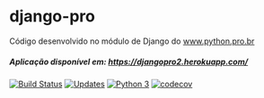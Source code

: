 # django-pro 
Código desenvolvido no módulo de Django do www.python.pro.br

##### Aplicação disponível em: https://djangopro2.herokuapp.com/

[![Build Status](https://travis-ci.org/cacciella/django-pro.svg?branch=master)](https://travis-ci.org/cacciella/django-pro)
[![Updates](https://pyup.io/repos/github/cacciella/django-pro/shield.svg)](https://pyup.io/repos/github/cacciella/django-pro/)
[![Python 3](https://pyup.io/repos/github/cacciella/django-pro/python-3-shield.svg)](https://pyup.io/repos/github/cacciella/django-pro/)
[![codecov](https://codecov.io/gh/cacciella/django-pro/branch/master/graph/badge.svg)](https://codecov.io/gh/cacciella/django-pro)

